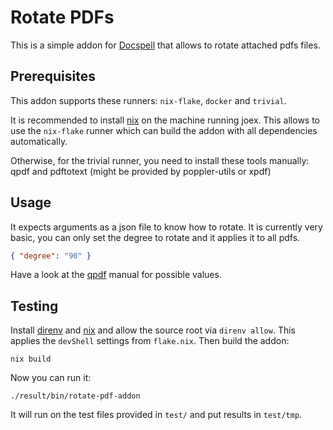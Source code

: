 # Rotate PDFs

This is a simple addon for [Docspell](https://docspell.org) that
allows to rotate attached pdfs files.


## Prerequisites

This addon supports these runners: `nix-flake`, `docker` and
`trivial`.

It is recommended to install [nix](https://nixos.org) on the machine
running joex. This allows to use the `nix-flake` runner which can
build the addon with all dependencies automatically.

Otherwise, for the trivial runner, you need to install these tools
manually: qpdf and pdftotext (might be provided by poppler-utils or
xpdf)


## Usage

It expects arguments as a json file to know how to rotate. It is
currently very basic, you can only set the degree to rotate and it
applies it to all pdfs.

``` json
{ "degree": "90" }
```

Have a look at the
[qpdf](https://qpdf.readthedocs.io/en/stable/cli.html#option-rotate)
manual for possible values.


## Testing

Install [direnv](https://direnv.net/) and [nix](https://nixos.org) and
allow the source root via `direnv allow`. This applies the `devShell`
settings from `flake.nix`. Then build the addon:

```
nix build
```

Now you can run it:

```
./result/bin/rotate-pdf-addon
```

It will run on the test files provided in `test/` and put results in
`test/tmp`.

For quicker turnaround you can also run the source file itself. This
works, because `devShell` puts all required binaries in path.
